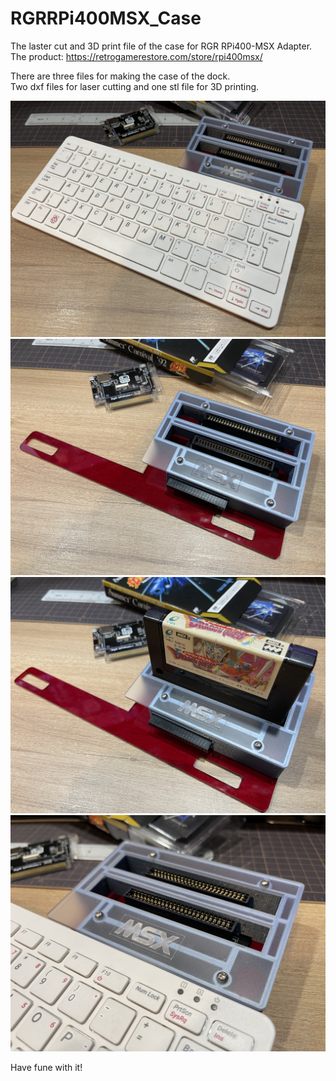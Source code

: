 # RGRRPi400MSX_Case
The laster cut and 3D print file of the case for RGR RPi400-MSX Adapter. 
The product: https://retrogamerestore.com/store/rpi400msx/  
  
  
There are three files for making the case of the dock.  
Two dxf files for laser cutting and one stl file for 3D printing.
                                                                                                   
<img src="https://raw.githubusercontent.com/martinx72/RGRRPi400MSX_Case/main/photo/000.jpg" width="640">

<img src="https://raw.githubusercontent.com/martinx72/RGRRPi400MSX_Case/main/photo/001.jpg" width="640">

<img src="https://raw.githubusercontent.com/martinx72/RGRRPi400MSX_Case/main/photo/002.jpg" width="640">

<img src="https://raw.githubusercontent.com/martinx72/RGRRPi400MSX_Case/main/photo/003.jpg" width="640">

Have fune with it!
